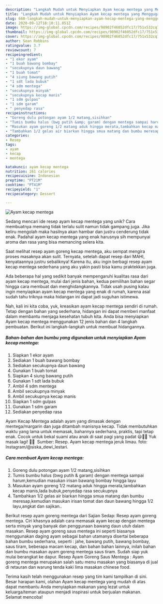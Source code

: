 ```yaml
---
description: "Langkah Mudah untuk Menyiapkan Ayam kecap mentega yang Menggugah Selera"
title: "Langkah Mudah untuk Menyiapkan Ayam kecap mentega yang Menggugah Selera"
slug: 660-langkah-mudah-untuk-menyiapkan-ayam-kecap-mentega-yang-menggugah-selera
date: 2020-09-12T18:10:11.051Z
image: https://img-global.cpcdn.com/recipes/98902f46052dfc17/751x532cq70/ayam-kecap-mentega-foto-resep-utama.jpg
thumbnail: https://img-global.cpcdn.com/recipes/98902f46052dfc17/751x532cq70/ayam-kecap-mentega-foto-resep-utama.jpg
cover: https://img-global.cpcdn.com/recipes/98902f46052dfc17/751x532cq70/ayam-kecap-mentega-foto-resep-utama.jpg
author: Sean Robbins
ratingvalue: 3.7
reviewcount: 7
recipeingredient:
- "1 ekor ayam"
- "1 buah bawang bombay"
- "secukupnya daun bawang"
- "1 buah tomat"
- "4 siung bawang putih"
- "1 sdt lada bubuk"
- "4 sdm mentega"
- "secukupnya minyak"
- "secukupnya kecap manis"
- "1 sdm gulpas"
- "1 sdm garam"
- " penyedap rasa"
recipeinstructions:
- "Goreng dulu potongan ayam 1/2 matang,sisihkan"
- "Tumis bumbu halus (bwg putih &amp; garam) dengan mentega sampai harum,kemudian masukan irisan bawang bombay hingga layu"
- "Masukan ayam goreng 1/2 matang aduk hingga merata,tambahkan kecap manis,lada bubuk,penyedap rasa secukupnya"
- "Tambahkan 1/2 gelas air biarkan hingga smua matang dan bumbu meresap,kemudian masukan irisan tomat dan daun bawang hingga 1/2 layu,angkat dan sajikan.."
categories:
- Resep
tags:
- ayam
- kecap
- mentega

katakunci: ayam kecap mentega 
nutrition: 261 calories
recipecuisine: Indonesian
preptime: "PT21M"
cooktime: "PT41M"
recipeyield: "1"
recipecategory: Dessert

---
```



![Ayam kecap mentega](https://img-global.cpcdn.com/recipes/98902f46052dfc17/751x532cq70/ayam-kecap-mentega-foto-resep-utama.jpg)

Sedang mencari ide resep ayam kecap mentega yang unik? Cara membuatnya memang tidak terlalu sulit namun tidak gampang juga. Jika keliru mengolah maka hasilnya akan hambar dan justru cenderung tidak enak. Padahal ayam kecap mentega yang enak harusnya sih mempunyai aroma dan rasa yang bisa memancing selera kita.

Saat melihat resep ayam goreng kecap mentega, aku sempat mengira proses masaknya akan sulit. Ternyata, setelah dapat resep dari MAHI, kenyataannya justru sebaliknya! Karena itu, aku ingin berbagi resep ayam kecap mentega sederhana yang aku yakin pasti bisa kamu praktekkan juga.

Ada beberapa hal yang sedikit banyak mempengaruhi kualitas rasa dari ayam kecap mentega, mulai dari jenis bahan, kedua pemilihan bahan segar hingga cara membuat dan menghidangkannya. Tidak usah pusing kalau ingin menyiapkan ayam kecap mentega yang enak di rumah, karena asal sudah tahu triknya maka hidangan ini dapat jadi suguhan istimewa.


Nah, kali ini kita coba, yuk, kreasikan ayam kecap mentega sendiri di rumah. Tetap dengan bahan yang sederhana, hidangan ini dapat memberi manfaat dalam membantu menjaga kesehatan tubuh kita. Anda bisa menyiapkan Ayam kecap mentega menggunakan 12 jenis bahan dan 4 langkah pembuatan. Berikut ini langkah-langkah untuk membuat hidangannya.

<!--inarticleads1-->

##### Bahan-bahan dan bumbu yang digunakan untuk menyiapkan Ayam kecap mentega:

1. Siapkan 1 ekor ayam
1. Sediakan 1 buah bawang bombay
1. Sediakan secukupnya daun bawang
1. Gunakan 1 buah tomat
1. Siapkan 4 siung bawang putih
1. Gunakan 1 sdt lada bubuk
1. Ambil 4 sdm mentega
1. Ambil secukupnya minyak
1. Ambil secukupnya kecap manis
1. Siapkan 1 sdm gulpas
1. Gunakan 1 sdm garam
1. Sediakan  penyedap rasa


Ayam Kecap Mentega adalah ayam yang dimasak dengan mentega/margarin dan juga ditambah manisnya kecap. Tidak membutuhkan waktu yang lama untuk memasak, bahannya sederhana, praktis, tapi tetap enak. Cocok untuk bekal suami atau anak di saat pagi yang padat 😃👍🏻 Yuk masak lagi! 👩‍🍳 ️ Sumber: Resep. Ayam kecap mentega jeruk limau. foto: Instagram/@siska_dewi_lestari. 

<!--inarticleads2-->

##### Cara membuat Ayam kecap mentega:

1. Goreng dulu potongan ayam 1/2 matang,sisihkan
1. Tumis bumbu halus (bwg putih &amp; garam) dengan mentega sampai harum,kemudian masukan irisan bawang bombay hingga layu
1. Masukan ayam goreng 1/2 matang aduk hingga merata,tambahkan kecap manis,lada bubuk,penyedap rasa secukupnya
1. Tambahkan 1/2 gelas air biarkan hingga smua matang dan bumbu meresap,kemudian masukan irisan tomat dan daun bawang hingga 1/2 layu,angkat dan sajikan..


Berikut resep ayam goreng mentega dari Sajian Sedap: Resep ayam goreng mentega. Ciri khasnya adalah cara memasak ayam kecap dengan mentega serta minyak yang banyak dan penggunaan bawang daun utuh dalam masakan. Resep ayam goreng saus mentega ini seperti biasanya menggunakan daging ayam sebagai bahan utamanya disertai beberapa bahan bumbu sederhana, seperti : jahe, bawang putih, bawang bombay, saus tiram, beberapa macam kecap, dan bahan bahan lainnya, inilah bahan dan bumbu masakan ayam goreng mentega saus tiram. Sudah siap yuk mulai berangkat ke dapur. Resep Ayam Goreng Saus Mentega : Ayam goreng mentega merupakan salah satu menu masakan yang biasanya di jual di retauran dan warung tenda kaki lima masakan chinese food. 

Terima kasih telah menggunakan resep yang tim kami tampilkan di sini. Besar harapan kami, olahan Ayam kecap mentega yang mudah di atas dapat membantu Anda menyiapkan makanan yang lezat untuk keluarga/teman ataupun menjadi inspirasi untuk berjualan makanan. Selamat mencoba!
